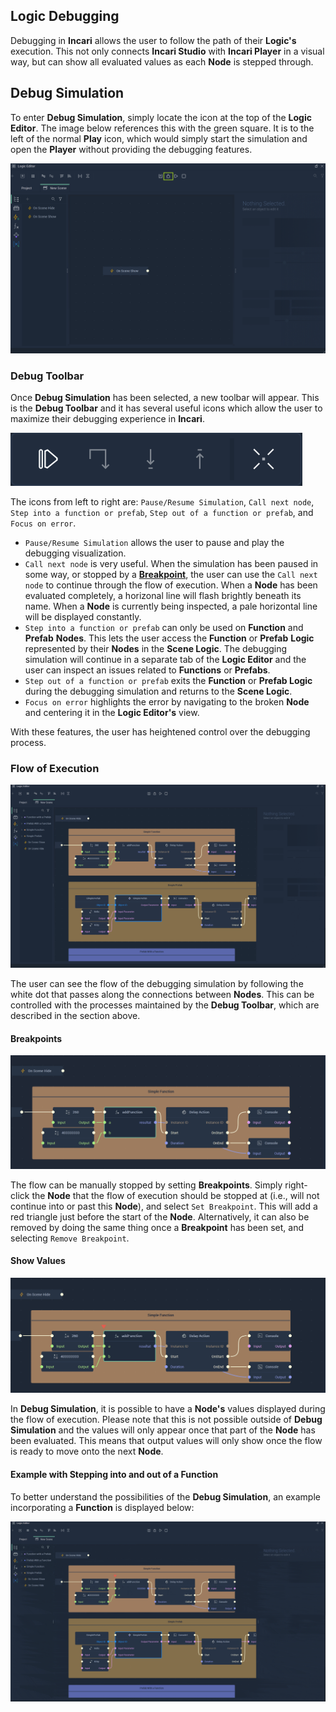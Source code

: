 ## Logic Debugging

Debugging in **Incari** allows the user to follow the path of their **Logic's** execution. This not only connects **Incari Studio** with **Incari Player** in a visual way, but can show all evaluated values as each **Node** is stepped through.  

## Debug Simulation

To enter **Debug Simulation**, simply locate the icon at the top of the **Logic Editor**. The image below references this with the green square. It is to the left of the normal **Play** icon, which would simply start the simulation and open the **Player** without providing the debugging features. 

![Debug Simulation Icon.](../../.gitbook/assets/logicdebugging1.png)



### Debug Toolbar

Once **Debug Simulation** has been selected, a new toolbar will appear. This is the **Debug Toolbar** and it has several useful icons which allow the user to maximize their debugging experience in **Incari**. 

![Debug Toolbar.](../../.gitbook/assets/debugtoolbar.png)

The icons from left to right are: `Pause/Resume Simulation`, `Call next node`, `Step into a function or prefab`, `Step out of a function or prefab`, and `Focus on error`. 

* `Pause/Resume Simulation` allows the user to pause and play the debugging visualization. 
* `Call next node` is very useful. When the simulation has been paused in some way, or stopped by a [**Breakpoint**](logic-debugging.md#breakpoints), the user can use the `Call next node` to continue through the flow of execution. When a **Node** has been evaluated completely, a horizonal line will flash brightly beneath its name. When a **Node** is currently being inspected, a pale horizontal line will be displayed constantly. 
* `Step into a function or prefab` can only be used on **Function** and **Prefab** **Nodes**. This lets the user access the **Function** or **Prefab** **Logic** represented by their **Nodes** in the **Scene Logic**. The debugging simulation will continue in a separate tab of the **Logic Editor** and the user can inspect an issues related to **Functions** or **Prefabs**.
* `Step out of a function or prefab` exits the **Function** or **Prefab Logic** during the debugging simulation and returns to the **Scene Logic**. 
* `Focus on error` highlights the error by navigating to the broken **Node** and centering it in the **Logic Editor's** view. 

With these features, the user has heightened control over the debugging process. 

### Flow of Execution

![Example Flow.](../../.gitbook/assets/exampleflow.gif)

The user can see the flow of the debugging simulation by following the white dot that passes along the connections between **Nodes**. This can be controlled with the processes maintained by the **Debug Toolbar**, which are described in the section above. 

#### Breakpoints

![Adding and Removing a Breakpoint.](../../.gitbook/assets/setbreakpointreal.gif)

The flow can be manually stopped by setting **Breakpoints**. Simply right-click the **Node** that the flow of execution should be stopped at (i.e., will not continue into or past this **Node**), and select `Set Breakpoint`. This will add a red triangle just before the start of the **Node**. Alternatively, it can also be removed by doing the same thing once a **Breakpoint** has been set, and selecting `Remove Breakpoint`. 

#### Show Values

![Show Values Example.](../../.gitbook/assets/showvalues.gif)


In **Debug Simulation**, it is possible to have a **Node's** values displayed during the flow of execution. Please note that this is not possible outside of **Debug Simulation** and the values will only appear once that part of the **Node** has been evaluated. This means that output values will only show once the flow is ready to move onto the next **Node**. 


#### Example with Stepping into and out of a Function 

To better understand the possibilities of the **Debug Simulation**, an example incorporating a **Function** is displayed below:

![Debug Simulation Example with Function.](../../.gitbook/assets/stepthroughexample.gif)
